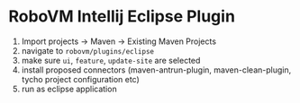 RoboVM Intellij Eclipse Plugin
===========================
1. Import projects -> Maven -> Existing Maven Projects
2. navigate to `robovm/plugins/eclipse`
3. make sure `ui`, `feature`, `update-site` are selected
4. install proposed connectors (maven-antrun-plugin, maven-clean-plugin, tycho project configuration etc)
5. run as eclipse application 
